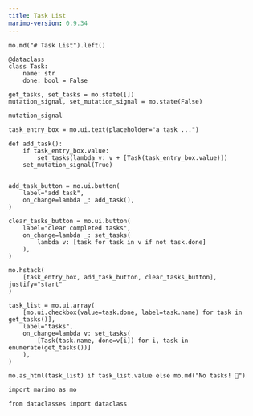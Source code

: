 ```yaml
---
title: Task List
marimo-version: 0.9.34
---
```


```{.python.marimo hide_code="true"}
mo.md("# Task List").left()
```

```{.python.marimo}
@dataclass
class Task:
    name: str
    done: bool = False
```

```{.python.marimo}
get_tasks, set_tasks = mo.state([])
mutation_signal, set_mutation_signal = mo.state(False)
```

```{.python.marimo}
mutation_signal

task_entry_box = mo.ui.text(placeholder="a task ...")
```

```{.python.marimo}
def add_task():
    if task_entry_box.value:
        set_tasks(lambda v: v + [Task(task_entry_box.value)])
    set_mutation_signal(True)


add_task_button = mo.ui.button(
    label="add task",
    on_change=lambda _: add_task(),
)

clear_tasks_button = mo.ui.button(
    label="clear completed tasks",
    on_change=lambda _: set_tasks(
        lambda v: [task for task in v if not task.done]
    ),
)
```

```{.python.marimo}
mo.hstack(
    [task_entry_box, add_task_button, clear_tasks_button], justify="start"
)
```

```{.python.marimo}
task_list = mo.ui.array(
    [mo.ui.checkbox(value=task.done, label=task.name) for task in get_tasks()],
    label="tasks",
    on_change=lambda v: set_tasks(
        [Task(task.name, done=v[i]) for i, task in enumerate(get_tasks())]
    ),
)
```

```{.python.marimo}
mo.as_html(task_list) if task_list.value else mo.md("No tasks! 🎉")
```

```{.python.marimo}
import marimo as mo
```

```{.python.marimo}
from dataclasses import dataclass
```